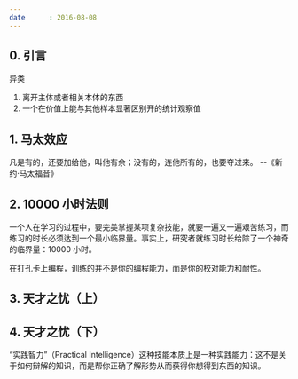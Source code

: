 ```yaml
---
date      : 2016-08-08
---
```



## 0. 引言
异类
  1. 离开主体或者相关本体的东西
  2. 一个在价值上能与其他样本显著区别开的统计观察值


## 1. 马太效应
凡是有的，还要加给他，叫他有余；没有的，连他所有的，也要夺过来。
    --《新约·马太福音》


## 2. 10000 小时法则
一个人在学习的过程中，要完美掌握某项复杂技能，就要一遍又一遍艰苦练习，而练习的时长必须达到一个最小临界量。事实上，研究者就练习时长给除了一个神奇的临界量：10000 小时。

在打孔卡上编程，训练的并不是你的编程能力，而是你的校对能力和耐性。


## 3. 天才之忧（上）

## 4. 天才之忧（下）
“实践智力”（Practical Intelligence）这种技能本质上是一种实践能力：这不是关于如何辩解的知识，而是帮你正确了解形势从而获得你想得到东西的知识。
